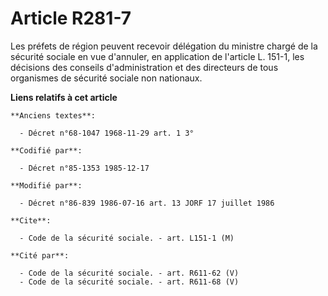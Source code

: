 # Article R281-7

Les préfets de région peuvent recevoir délégation du ministre chargé de la sécurité sociale en vue d'annuler, en application
de l'article L. 151-1, les décisions des conseils d'administration et des directeurs de tous organismes de sécurité sociale
non nationaux.

**Liens relatifs à cet article**

	**Anciens textes**:

	  - Décret n°68-1047 1968-11-29 art. 1 3°

	**Codifié par**:

	  - Décret n°85-1353 1985-12-17

	**Modifié par**:

	  - Décret n°86-839 1986-07-16 art. 13 JORF 17 juillet 1986

	**Cite**:

	  - Code de la sécurité sociale. - art. L151-1 (M)

	**Cité par**:

	  - Code de la sécurité sociale. - art. R611-62 (V)
	  - Code de la sécurité sociale. - art. R611-68 (V)
